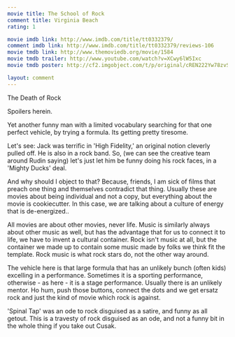 ```yaml
---
movie title: The School of Rock
comment title: Virginia Beach
rating: 1

movie imdb link: http://www.imdb.com/title/tt0332379/
comment imdb link: http://www.imdb.com/title/tt0332379/reviews-106
movie tmdb link: http://www.themoviedb.org/movie/1584
movie tmdb trailer: http://www.youtube.com/watch?v=XCwy6lW5Ixc
movie tmdb poster: http://cf2.imgobject.com/t/p/original/cREN222Yw78zvSQ9bg17Y9QZS0c.jpg

layout: comment
---
```


The Death of Rock

Spoilers herein.

Yet another funny man with a limited vocabulary searching for that one perfect vehicle,  by trying a formula. Its getting pretty tiresome.

Let's see: Jack was terrific in 'High Fidelity,' an original notion cleverly pulled off. He is  also in a rock band. So, (we can see the creative team around Rudin saying) let's just let  him be funny doing his rock faces, in a 'Mighty Ducks' deal.

And why should I object to that? Because, friends, I am sick of films that preach one  thing and themselves contradict that thing. Usually these are movies about being  individual and not a copy, but everything about the movie is cookiecutter. In this case,  we are talking about a culture of energy that is de-energized..

All movies are about other movies, never life. Music is similarly always about other music  as well, but has the advantage that for us to connect it to life, we have to invent a  cultural container. Rock isn't music at all, but the container we made up to contain some  music made by folks we think fit the template. Rock music is what rock stars do, not the  other way around.

The vehicle here is that large formula that has an unlikely bunch (often kids) excelling in  a performance. Sometimes it is a sporting performance, otherwise - as here - it is a  stage performance. Usually there is an unlikely mentor. Ho hum, push those buttons,  connect the dots and we get ersatz rock and just the kind of movie which rock is against.

'Spinal Tap' was an ode to rock disguised as a satire, and funny as all getout. This is a  travesty of rock disguised as an ode, and not a funny bit in the whole thing if you take  out Cusak.